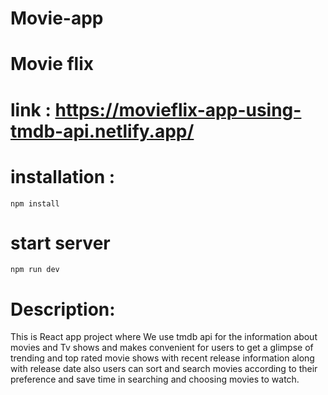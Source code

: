 # Movie-app
# Movie flix


# link : https://movieflix-app-using-tmdb-api.netlify.app/

# installation :
```npm install```
# start server 
```npm run dev ```

# Description:

This is React app project where We use tmdb api for the information about movies and Tv shows and makes convenient for users to get a glimpse of trending and top rated movie shows with recent release information along with  release date also users can sort and search  movies according to their preference and save time in searching and choosing movies to watch.
